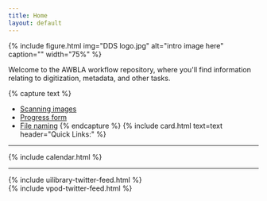 ```yaml
---
title: Home
layout: default
---
```


{% include figure.html img="DDS logo.jpg" alt="intro image here" caption="" width="75%" %}

Welcome to the AWBLA workflow repository, where you'll find information relating to digitization, metadata, and other tasks.

{% capture text %}
- [Scanning images](https://jylisadoney.github.io/awbla-student-workflow/content/1-scanning.html#images)
- [Progress form](https://forms.office.com/r/Ac9WEqQX8m)
- [File naming](https://jylisadoney.github.io/awbla-student-workflow/content/1-scanning.html#file)
{% endcapture %}
{% include card.html text=text header="Quick Links:" %}

------

{% include calendar.html %}

---

<div class="row pt-4">
    <div class="col-sm-6">
        {% include uilibrary-twitter-feed.html %}
    </div>
    <div class="col-sm-6">
        {% include vpod-twitter-feed.html %}
    </div>
</div> 


